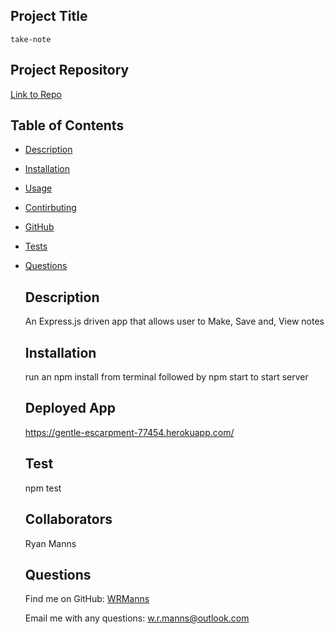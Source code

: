 ## Project Title
    take-note
    
  ## Project Repository

  [Link to Repo](https://github.com/WRManns/take-note)

  

   ## Table of Contents

- [Description](#description)
- [Installation](#installation)
- [Usage](#usage)
- [Contirbuting](#collaborators)
- [GitHub](#github)
- [Tests](#tests)
- [Questions](#questions)

    ## Description

    An Express.js driven app that allows user to Make, Save and, View notes

    ## Installation

    run an npm install from terminal followed by npm start to start server

    ## Deployed App   

    https://gentle-escarpment-77454.herokuapp.com/

    ## Test

    npm test

    ## Collaborators

    Ryan Manns

    ## Questions
    
    Find me on GitHub: [WRManns](https://github.com/WRManns)
    
    Email me with any questions: w.r.manns@outlook.com  

